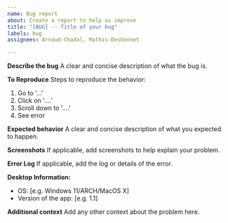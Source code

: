 ```yaml
---
name: Bug report
about: Create a report to help us improve
title: "[BUG] -- Title of your bug"
labels: bug
assignees: Arnaud-Chadal, Mathis-Desbonnet

---
```


**Describe the bug**
A clear and concise description of what the bug is.

**To Reproduce**
Steps to reproduce the behavior:
1. Go to '...'
2. Click on '....'
3. Scroll down to '....'
4. See error

**Expected behavior**
A clear and concise description of what you expected to happen.

**Screenshots**
If applicable, add screenshots to help explain your problem.

**Error Log**
If applicable, add the log or details of the error.

**Desktop Information:**
 - OS: [e.g. Windows 11/ARCH/MacOS X]
 - Version of the app: [e.g. 1.1]

**Additional context**
Add any other context about the problem here.
